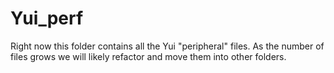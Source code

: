# Yui_perf

Right now this folder contains all the Yui "peripheral" files. As the number of files grows we will likely refactor and move them into other folders.
